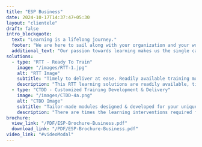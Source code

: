 ```yaml
---
title: "ESP Business"
date: 2024-10-17T14:37:47+05:30
layout: "clientele"
draft: false
intro_blockquote:
  text: "Learning is a lifelong journey."
  footer: "We are here to sail along with your organization and your workforce..."
  additional_text: "Our passion towards learning makes us the single candle awaiting to spread the light and make the space bright."
solutions:
  - type: "RTT - Ready To Train"
    image: "/images/RTT-1.jpg"
    alt: "RTT Image"
    subtitle: "Timely to deliver at ease. Readily available training modules for business setting..."
    description: "This RTT learning solutions are readily available, time tested, matured, refined, meets the urgent & critical learning needs of the client business."
  - type: "CTDD - Customized Training Development & Delivery"
    image: "/images/CTDD-4a.png"
    alt: "CTDD Image"
    subtitle: "Tailor-made modules designed & developed for your unique & specific needs..."
    description: "There are times the learning interventions required for your business may be unique & distinct. In such cases our competent training needs assessment team will initiate a study to ascertain your apt needs. For that study we will interact with your appropriate stakeholders and come with a road map to design, develop & deliver learning solutions with start to end clarity."
brochure:
  view_link: "/PDF/ESP-Brochure-Business.pdf"
  download_link: "/PDF/ESP-Brochure-Business.pdf"
video_link: "#videoModal"
---
```

